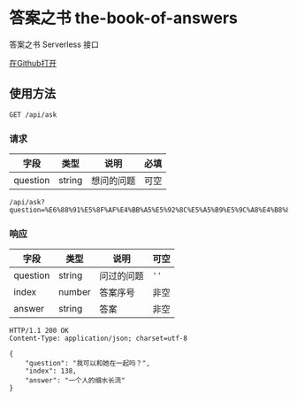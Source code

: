 # 答案之书 the-book-of-answers

答案之书 Serverless 接口

[在Github打开](https://github.com/hua-zhi-wan/the-book-of-answers)


## 使用方法

```
GET /api/ask
```

### 请求

| 字段     | 类型   | 说明       | 必填 |
| -------- | ------ | ---------- | ---- |
| question | string | 想问的问题 | 可空 |

```
/api/ask?question=%E6%88%91%E5%8F%AF%E4%BB%A5%E5%92%8C%E5%A5%B9%E5%9C%A8%E4%B8%80%E8%B5%B7%E5%90%97%EF%BC%9F
```

### 响应

| 字段     | 类型   | 说明       | 可空 |
| -------- | ------ | ---------- | ---- |
| question | string | 问过的问题 | `''` |
| index    | number | 答案序号   | 非空 |
| answer   | string | 答案       | 非空 |

```
HTTP/1.1 200 OK
Content-Type: application/json; charset=utf-8

{
    "question": "我可以和她在一起吗？",
    "index": 138,
    "answer": "一个人的细水长流"
}
```




